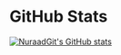 # GitHub Stats

[![NuraadGit's GitHub stats](https://github-readme-stats.vercel.app/api?username=JonJon565)](github-readme-stats)
